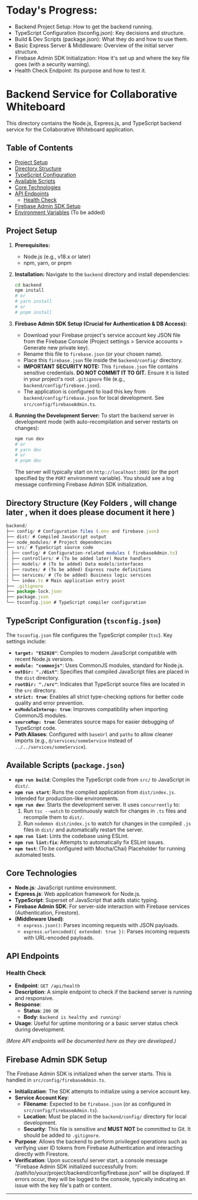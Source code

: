 # Today's Progress:
- Backend Project Setup: How to get the backend running.
- TypeScript Configuration (tsconfig.json): Key decisions and structure.
- Build & Dev Scripts (package.json): What they do and how to use them.
- Basic Express Server & Middleware: Overview of the initial server structure.
- Firebase Admin SDK Initialization: How it's set up and where the key file goes (with a security warning).
- Health Check Endpoint: Its purpose and how to test it.


# Backend Service for Collaborative Whiteboard

This directory contains the Node.js, Express.js, and TypeScript backend service for the Collaborative Whiteboard application.

## Table of Contents

- [Project Setup](#project-setup)
- [Directory Structure](#directory-structure)
- [TypeScript Configuration](#typescript-configuration)
- [Available Scripts](#available-scripts)
- [Core Technologies](#core-technologies)
- [API Endpoints](#api-endpoints)
  - [Health Check](#health-check)
- [Firebase Admin SDK Setup](#firebase-admin-sdk-setup)
- [Environment Variables](#environment-variables) (To be added)


## Project Setup
1.  **Prerequisites:**
    *   Node.js (e.g., v18.x or later)
    *   npm, yarn, or pnpm

2.  **Installation:**
    Navigate to the `backend` directory and install dependencies:
    ```bash
    cd backend
    npm install
    # or
    # yarn install
    # or
    # pnpm install
    ```

3.  **Firebase Admin SDK Setup (Crucial for Authentication & DB Access):**
    *   Download your Firebase project's service account key JSON file from the Firebase Console (Project settings > Service accounts > Generate new private key).
    *   Rename this file to `firebase.json` (or your chosen name).
    *   Place this `firebase.json` file inside the `backend/config/` directory.
    *   **IMPORTANT SECURITY NOTE:** This `firebase.json` file contains sensitive credentials. **DO NOT COMMIT IT TO GIT.** Ensure it is listed in your project's root `.gitignore` file (e.g., `backend/config/firebase.json`).
    *   The application is configured to load this key from `backend/config/firebase.json` for local development. See `src/config/firebaseAdmin.ts`.

4.  **Running the Development Server:**
    To start the backend server in development mode (with auto-recompilation and server restarts on changes):
    ```bash
    npm run dev
    # or
    # yarn dev
    # or
    # pnpm dev
    ```
    The server will typically start on `http://localhost:3001` (or the port specified by the `PORT` environment variable). You should see a log message confirming Firebase Admin SDK initialization.

## Directory Structure (Key Folders , will change later , when it does please document it here )
```ts
backend/
├── config/ # Configuration files (.env and firebase.json)
├── dist/ # Compiled JavaScript output  
├── node_modules/ # Project dependencies
├── src/ # TypeScript source code
│ ├── config/ # Configuration-related modules ( firebaseAdmin.ts)
│ ├── controllers/ # (To be added later) Route handlers
│ ├── models/ # (To be added) Data models/interfaces
│ ├── routes/ # (To be added) Express route definitions
│ ├── services/ # (To be added) Business logic services
│ └── index.ts # Main application entry point
├── .gitignore
├── package-lock.json
├── package.json
└── tsconfig.json # TypeScript compiler configuration
```

## TypeScript Configuration (`tsconfig.json`)

The `tsconfig.json` file configures the TypeScript compiler (`tsc`). Key settings include:

*   **`target: "ES2020"`**: Compiles to modern JavaScript compatible with recent Node.js versions.
*   **`module: "commonjs"`**: Uses CommonJS modules, standard for Node.js.
*   **`outDir: "./dist"`**: Specifies that compiled JavaScript files are placed in the `dist` directory.
*   **`rootDir: "./src"`**: Indicates that TypeScript source files are located in the `src` directory.
*   **`strict: true`**: Enables all strict type-checking options for better code quality and error prevention.
*   **`esModuleInterop: true`**: Improves compatibility when importing CommonJS modules.
*   **`sourceMap: true`**: Generates source maps for easier debugging of TypeScript code.
*   **Path Aliases**: Configured with `baseUrl` and `paths` to allow cleaner imports (e.g., `@/services/someService` instead of `../../services/someService`).

## Available Scripts (`package.json`)

*   **`npm run build`**: Compiles the TypeScript code from `src/` to JavaScript in `dist/`.
*   **`npm run start`**: Runs the compiled application from `dist/index.js`. Intended for production-like environments.
*   **`npm run dev`**: Starts the development server. It uses `concurrently` to:
    1.  Run `tsc --watch` to continuously watch for changes in `.ts` files and recompile them to `dist/`.
    2.  Run `nodemon dist/index.js` to watch for changes in the compiled `.js` files in `dist/` and automatically restart the server.
*   **`npm run lint`**: Lints the codebase using ESLint.
*   **`npm run lint:fix`**: Attempts to automatically fix ESLint issues.
*   **`npm test`**: (To be configured with Mocha/Chai) Placeholder for running automated tests.

## Core Technologies

*   **Node.js**: JavaScript runtime environment.
*   **Express.js**: Web application framework for Node.js.
*   **TypeScript**: Superset of JavaScript that adds static typing.
*   **Firebase Admin SDK**: For server-side interaction with Firebase services (Authentication, Firestore).
*   **(Middleware Used)**:
    *   `express.json()`: Parses incoming requests with JSON payloads.
    *   `express.urlencoded({ extended: true })`: Parses incoming requests with URL-encoded payloads.


## API Endpoints

### Health Check

*   **Endpoint**: `GET /api/health`
*   **Description**: A simple endpoint to check if the backend server is running and responsive.
*   **Response**:
    *   **Status**: `200 OK`
    *   **Body**: `Backend is healthy and running!`
*   **Usage**: Useful for uptime monitoring or a basic server status check during development.

*(More API endpoints will be documented here as they are developed.)*

## Firebase Admin SDK Setup

The Firebase Admin SDK is initialized when the server starts. This is handled in `src/config/firebaseAdmin.ts`.

*   **Initialization**: The SDK attempts to initialize using a service account key.
*   **Service Account Key**:
    *   **Filename**: Expected to be `firebase.json` (or as configured in `src/config/firebaseAdmin.ts`).
    *   **Location**: Must be placed in the `backend/config/` directory for local development.
    *   **Security**: This file is sensitive and **MUST NOT** be committed to Git. It should be added to `.gitignore`.
*   **Purpose**: Allows the backend to perform privileged operations such as verifying user ID tokens from Firebase Authentication and interacting directly with Firestore.
*   **Verification**: Upon successful server start, a console message "Firebase Admin SDK initialized successfully from: /path/to/your/project/backend/config/firebase.json" will be displayed. If errors occur, they will be logged to the console, typically indicating an issue with the key file's path or content.

---
